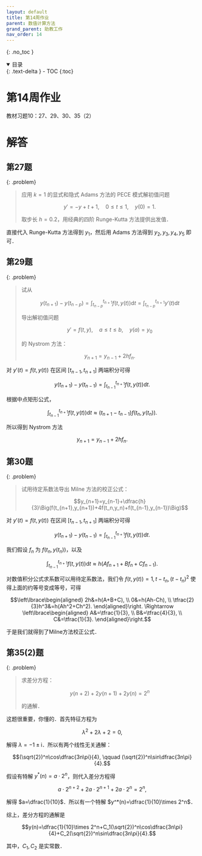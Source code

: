 ```yaml
---
layout: default
title: 第14周作业
parent: 数值计算方法
grand_parent: 助教工作
nav_order: 14
---
```


{: .no_toc }

<details open markdown="block">
  <summary>
    目录
  </summary>
  {: .text-delta }
- TOC
{:toc}
</details>

# 第14周作业

教材习题10：27、29、30、35（2）

# 解答

## 第27题

{: .problem}
> 应用 $k=1$ 的显式和隐式 Adams 方法的 PECE 模式解初值问题
>
> $$y'=-y+t+1,\quad 0\le t\le 1,\quad y(0)=1.$$
>
> 取步长 $h=0.2$，用经典的四阶 Runge-Kutta 方法提供出发值．

直接代入 Runge-Kutta 方法得到 $y_1$，然后用 Adams 方法得到 $y_2,y_3,y_4,y_5$ 即可．


## 第29题

{: .problem}
> 试从
>
> $$y(t_{n+1})-y(t_{n-p}) = \int_{t_{n-p}}^{t_{n+1}}f(t,y(t))\mathrm{d}t = \int_{t_{n-p}}^{t_{n+1}}y'(t)\mathrm{d}t$$
>
> 导出解初值问题
>
> $$y'=f(t,y), \quad a\le t\le b, \quad y(a)=y_0$$
>
> 的 Nystrom 方法：
>
> $$y_{n+1}=y_{n-1}+2hf_n.$$

对 $y'(t)=f(t,y(t))$ 在区间 $[t_{n-1},t_{n+1}]$ 两端积分可得

$$y(t_{n+1})-y(t_{n-1})=\int_{t_{n-1}}^{t_{n+1}}f(t,y(t))\mathrm{d}t.$$

根据中点矩形公式，

$$\int_{t_{n-1}}^{t_{n+1}}f(t,y(t))\mathrm{d}t \approx (t_{n+1}-t_{n-1})f(t_n,y(t_n)).$$

所以得到 Nystrom 方法 

$$y_{n+1}=y_{n-1}+2hf_n.$$


## 第30题

{: .problem}
> 试用待定系数法导出 Milne 方法的校正公式：
>
> $$y_{n+1}=y_{n-1}+\dfrac{h}{3}\Big(f(t_{n+1},y_{n+1})+4f(t_n,y_n)+f(t_{n-1},y_{n-1})\Big)$$

对 $y'(t)=f(t,y(t))$ 在区间 $[t_{n-1},t_{n+1}]$ 两端积分可得

$$y(t_{n+1})-y(t_{n-1})=\int_{t_{n-1}}^{t_{n+1}}f(t,y(t))\mathrm{d}t.$$

我们假设 $f_n$ 为 $f(t_n,y(t_n))$，以及

$$\int_{t_{n-1}}^{t_{n+1}}f(t,y(t))\mathrm{d}t\approx h(Af_{n+1}+Bf_n+Cf_{n-1}).$$

对数值积分公式求系数可以用待定系数法，我们令 $f(t,y(t))=1, t-t_n, (t-t_n)^2$ 使得上面的约等号变成等号，可得

$$\left\lbrace\begin{aligned}
2h&=h(A+B+C), \\
0&=h(Ah-Ch), \\
\tfrac{2}{3}h^3&=h(Ah^2+Ch^2).
\end{aligned}\right. \Rightarrow \left\lbrace\begin{aligned}
A&=\tfrac{1}{3}, \\
B&=\tfrac{4}{3}, \\
C&=\tfrac{1}{3}.
\end{aligned}\right.$$

于是我们就得到了Milne方法校正公式．

## 第35(2)题

{: .problem}
> 求差分方程：
>
> $$y(n+2)+2y(n+1)+2y(n)=2^n$$
>
> 的通解．

这题很重要，你懂的．首先特征方程为

$$\lambda^2+2\lambda+2=0,$$

解得 $\lambda=-1\pm\mathrm{i}$．所以有两个线性无关通解：

$$(\sqrt{2})^n\cos\dfrac{3n\pi}{4}, \qquad (\sqrt{2})^n\sin\dfrac{3n\pi}{4}.$$

假设有特解 $y^*(n) = a\cdot 2^n$，则代入差分方程得

$$a\cdot 2^{n+2}+2a\cdot 2^{n+1}+2a\cdot 2^n=2^n,$$

解得 $a=\dfrac{1}{10}$．所以有一个特解 $y^*(n)=\dfrac{1}{10}\times 2^n$．

综上，差分方程的通解是

$$y(n)=\dfrac{1}{10}\times 2^n+C_1(\sqrt{2})^n\cos\dfrac{3n\pi}{4}+C_2(\sqrt{2})^n\sin\dfrac{3n\pi}{4}.$$

其中，$C_1,C_2$ 是实常数．








